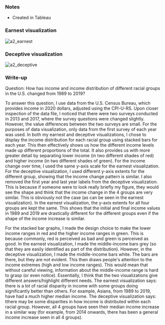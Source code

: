 ### Notes
- Created in Tableau

### Earnest visualization
![a2_earnest](https://user-images.githubusercontent.com/52092892/165802913-7eb1b59a-6525-43b8-8707-67cae33b1093.jpg)

### Deceptive visualization
![a2_deceptive](https://user-images.githubusercontent.com/52092892/165802994-0a4273ef-1a09-4e4d-92e5-dffaa37755b6.jpg)

### Write-up

Question: How has income and income distribution of different racial groups in the U.S. changed from 1989 to 2019?

To answer this question, I use data from the U.S. Census Bureau, which provides income in 2020 dollars, adjusted using the CPI-U-RS. Upon closer inspection of the data file, I noticed that there were two surveys conducted in 2013 and 2017, where the survey questions were changed slightly. However, the value differences between the two surveys are small. For the purposes of data visualization, only data from the first survey of each year was used. In both my earnest and deceptive visualizations, I chose to display the income distribution for each racial group using stacked bars for each year. This then effectively shows us how the different income levels made up different proportions of the total. It also provides us with more greater detail by separating lower income (in two different shades of red) and higher income (in two different shades of green). For the income change over time, I used the same y-axis scale for the earnest visualization. For the deceptive visualization, I used different y-axis extents for the different group, showing that the income change pattern is similar. I also removed the first year and last year labels from the deceptive visualization. This is because if someone were to look really briefly my figure, they would see the shape and think that the income change in the 4 groups are very similar. This is obviously not the case (as can be seen in the earnest visualization). In the earnest visualization, the y-axis extents for all four groups are kept the same. This shows that the initial and final income values in 1989 and 2019 are drastically different for the different groups even if the shape of the income increase is similar. 

For the stacked bar graphs, I made the design choice to make the lower income ranges in red and the higher income ranges in green. This is because commonly, red is perceived as bad and green is perceived as good. In the earnest visualization, I made the middle-income bars grey (so that they are easily identified as part of the distribution). However, in the deceptive visualization, I made the middle-income bars white. The bars are there, but they are not evident. This then draws people's attention to the income extremes (high and low income ranges). This would mean that without careful viewing, information about the middle-income range is hard to grasp (or even notice). Essentially, I think that the two visualizations give different answers/highlight different needs. The earnest visualization says: there is a lot of racial disparity in income with some groups doing significantly better than others. For example, Asians, from 1989 to 2019, have had a much higher median income. The deceptive visualization says: tthere may be some disparities in how income is distributed within each racial group. However, all 4 groups have seen their median income increase in a similar way (for example, from 2014 onwards, there has been a general income increase seen in all 4 groups).
